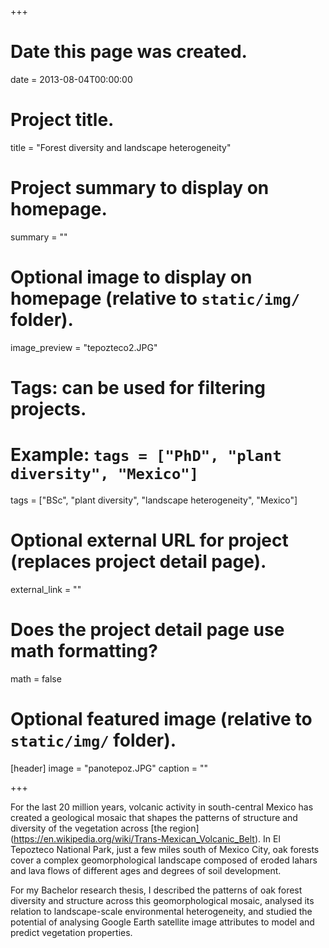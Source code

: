 +++
# Date this page was created.
date = 2013-08-04T00:00:00

# Project title.
title = "Forest diversity and landscape heterogeneity"

# Project summary to display on homepage.
summary = ""

# Optional image to display on homepage (relative to `static/img/` folder).
image_preview = "tepozteco2.JPG"

# Tags: can be used for filtering projects.
# Example: `tags = ["PhD", "plant diversity", "Mexico"]`
tags = ["BSc", "plant diversity", "landscape heterogeneity", "Mexico"]

# Optional external URL for project (replaces project detail page).
external_link = ""

# Does the project detail page use math formatting?
math = false

# Optional featured image (relative to `static/img/` folder).
[header]
image = "panotepoz.JPG"
caption = ""

+++

For the last 20 million years, volcanic activity in south-central Mexico has created a geological mosaic that shapes the patterns of structure and diversity of the vegetation across [the region] (https://en.wikipedia.org/wiki/Trans-Mexican_Volcanic_Belt). In El Tepozteco National Park, just a few miles south of Mexico City, oak forests cover a complex geomorphological landscape composed of eroded lahars and lava flows of different ages and degrees of soil development. 

For my Bachelor research thesis, I described the patterns of oak forest diversity and structure across this geomorphological mosaic, analysed its relation to landscape-scale environmental heterogeneity, and studied the potential of analysing Google Earth satellite image attributes to model and predict vegetation properties. 
